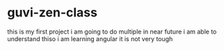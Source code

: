 # guvi-zen-class
this is my first project
i am going to do multiple in near future
i am able to understand thiso
i am learning angular it is not very tough


